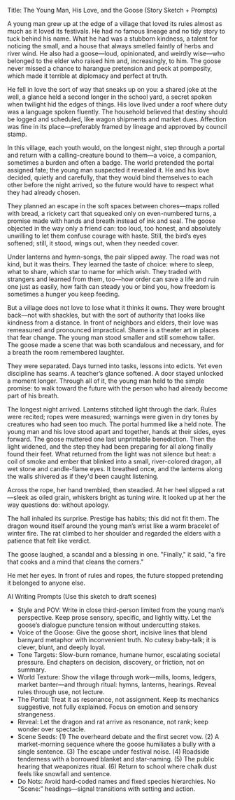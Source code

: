 Title: The Young Man, His Love, and the Goose (Story Sketch + Prompts)

A young man grew up at the edge of a village that loved its rules almost as much as it loved its festivals. He had no famous lineage and no tidy story to tuck behind his name. What he had was a stubborn kindness, a talent for noticing the small, and a house that always smelled faintly of herbs and river wind. He also had a goose—loud, opinionated, and weirdly wise—who belonged to the elder who raised him and, increasingly, to him. The goose never missed a chance to harangue pretension and peck at pomposity, which made it terrible at diplomacy and perfect at truth.

He fell in love the sort of way that sneaks up on you: a shared joke at the well, a glance held a second longer in the school yard, a secret spoken when twilight hid the edges of things. His love lived under a roof where duty was a language spoken fluently. The household believed that destiny should be logged and scheduled, like wagon shipments and market dues. Affection was fine in its place—preferably framed by lineage and approved by council stamp.

In this village, each youth would, on the longest night, step through a portal and return with a calling-creature bound to them—a voice, a companion, sometimes a burden and often a badge. The world pretended the portal assigned fate; the young man suspected it revealed it. He and his love decided, quietly and carefully, that they would bind themselves to each other before the night arrived, so the future would have to respect what they had already chosen.

They planned an escape in the soft spaces between chores—maps rolled with bread, a rickety cart that squeaked only on even-numbered turns, a promise made with hands and breath instead of ink and seal. The goose objected in the way only a friend can: too loud, too honest, and absolutely unwilling to let them confuse courage with haste. Still, the bird’s eyes softened; still, it stood, wings out, when they needed cover.

Under lanterns and hymn-songs, the pair slipped away. The road was not kind, but it was theirs. They learned the taste of choice: where to sleep, what to share, which star to name for which wish. They traded with strangers and learned from them, too—how order can save a life and ruin one just as easily, how faith can steady you or bind you, how freedom is sometimes a hunger you keep feeding.

But a village does not love to lose what it thinks it owns. They were brought back—not with shackles, but with the sort of authority that looks like kindness from a distance. In front of neighbors and elders, their love was remeasured and pronounced impractical. Shame is a theater art in places that fear change. The young man stood smaller and still somehow taller. The goose made a scene that was both scandalous and necessary, and for a breath the room remembered laughter.

They were separated. Days turned into tasks, lessons into edicts. Yet even discipline has seams. A teacher’s glance softened. A door stayed unlocked a moment longer. Through all of it, the young man held to the simple promise: to walk toward the future with the person who had already become part of his breath.

The longest night arrived. Lanterns stitched light through the dark. Rules were recited; ropes were measured; warnings were given in dry tones by creatures who had seen too much. The portal hummed like a held note. The young man and his love stood apart and together, hands at their sides, eyes forward. The goose muttered one last unprintable benediction. Then the light widened, and the step they had been preparing for all along finally found their feet.
What returned from the light was not silence but heat: a coil of smoke and ember that blinked into a small, river-colored dragon, all wet stone and candle-flame eyes. It breathed once, and the lanterns along the walls shivered as if they'd been caught listening.

Across the rope, her hand trembled, then steadied. At her heel slipped a rat—sleek as oiled grain, whiskers bright as tuning wire. It looked up at her the way questions do: without apology.

The hall inhaled its surprise. Prestige has habits; this did not fit them. The dragon wound itself around the young man’s wrist like a warm bracelet of winter fire. The rat climbed to her shoulder and regarded the elders with a patience that felt like verdict.

The goose laughed, a scandal and a blessing in one. "Finally," it said, "a fire that cooks and a mind that cleans the corners."

He met her eyes. In front of rules and ropes, the future stopped pretending it belonged to anyone else.

AI Writing Prompts (Use this sketch to draft scenes)
- Style and POV: Write in close third-person limited from the young man’s perspective. Keep prose sensory, specific, and lightly witty. Let the goose’s dialogue puncture tension without undercutting stakes.
- Voice of the Goose: Give the goose short, incisive lines that blend barnyard metaphor with inconvenient truth. No cutesy baby-talk; it is clever, blunt, and deeply loyal.
- Tone Targets: Slow-burn romance, humane humor, escalating societal pressure. End chapters on decision, discovery, or friction, not on summary.
- World Texture: Show the village through work—mills, looms, ledgers, market banter—and through ritual: hymns, lanterns, hearings. Reveal rules through use, not lecture.
- The Portal: Treat it as resonance, not assignment. Keep its mechanics suggestive, not fully explained. Focus on emotion and sensory strangeness.
- Reveal: Let the dragon and rat arrive as resonance, not rank; keep wonder over spectacle.
- Scene Seeds: (1) The overheard debate and the first secret vow. (2) A market-morning sequence where the goose humiliates a bully with a single sentence. (3) The escape under festival noise. (4) Roadside tenderness with a borrowed blanket and star-naming. (5) The public hearing that weaponizes ritual. (6) Return to school where chalk dust feels like snowfall and sentence.
- Do Nots: Avoid hard-coded names and fixed species hierarchies. No “Scene:” headings—signal transitions with setting and action.


